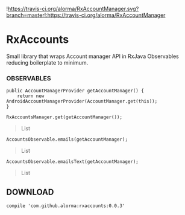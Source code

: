 !https://travis-ci.org/alorma/RxAccountManager.svg?branch=master!:https://travis-ci.org/alorma/RxAccountManager

# RxAccounts

Small library that wraps Account manager API in RxJava Observables reducing boilerplate to minimum.

### OBSERVABLES
```
public AccountManagerProvider getAccountManager() {
    return new AndroidAccountManagerProvider(AccountManager.get(this));
}
```

```
RxAccountsManager.get(getAccountManager());
```
> List<RxAccount>
```
AccountsObservable.emails(getAccountManager);
```
> List<RxAccount>
```
AccountsObservable.emailsText(getAccountManager);
```
> List<String>

## DOWNLOAD

```
compile 'com.github.alorma:rxaccounts:0.0.3'
```
